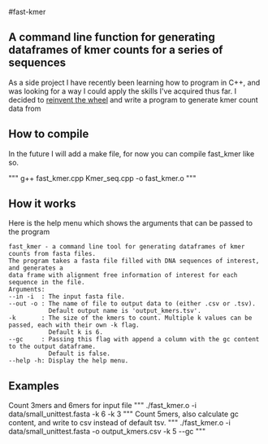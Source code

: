 #fast-kmer
## A command line function for generating dataframes of kmer counts for a series of sequences

As a side project I have recently been learning how to program in C++, and was looking for a way I could apply the skills I've acquired thus far. I decided to [reinvent the wheel](https://www.cbcb.umd.edu/software/jellyfish/) and write a program to generate kmer count data from 

## How to compile
In the future I will add a make file, for now you can compile fast_kmer like so.

"""
g++ fast_kmer.cpp Kmer_seq.cpp -o fast_kmer.o
"""

## How it works

Here is the help menu which shows the arguments that can be passed to the program

	fast_kmer - a command line tool for generating dataframes of kmer counts from fasta files.
	The program takes a fasta file filled with DNA sequences of interest, and generates a
	data frame with alignment free information of interest for each sequence in the file.
	Arguments:
	--in -i  : The input fasta file.
	--out -o : The name of file to output data to (either .csv or .tsv).
	           Default output name is 'output_kmers.tsv'.
	-k       : The size of the kmers to count. Multiple k values can be passed, each with their own -k flag.
	           Default k is 6.
	--gc     : Passing this flag with append a column with the gc content to the output dataframe.
	           Default is false.
	--help -h: Display the help menu.

## Examples

Count 3mers and 6mers for input file
"""
./fast_kmer.o -i data/small_unittest.fasta -k 6 -k 3
"""
Count 5mers, also calculate gc content, and write to csv instead of default tsv.
"""
./fast_kmer.o -i data/small_unittest.fasta -o output_kmers.csv -k 5  --gc
"""